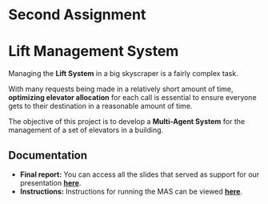 # Second Assignment

# Lift Management System

Managing the **Lift System** in a big skyscraper is a fairly complex task.

With many requests being made in a relatively short amount of time, **optimizing elevator allocation** for each call is essential to ensure everyone gets to their destination in a reasonable amount of time.

The objective of this project is to develop a **Multi-Agent System** for the management of a set of elevators in a building.

## Documentation
 * **Final report:** You can access all the slides that served as support for our presentation **[here](https://github.com/vitorhugo13/feup-aiad/blob/main/2nd%20Assignment/aiad-proj2/docs/report.pdf)**.  
* **Instructions:** Instructions for running the MAS can be viewed **[here](https://github.com/vitorhugo13/feup-aiad/blob/main/2nd%20Assignment/aiad-proj2/docs/README.txt)**.

